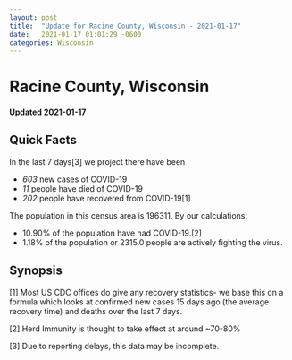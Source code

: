 ```yaml
---
layout: post
title:  "Update for Racine County, Wisconsin - 2021-01-17"
date:   2021-01-17 01:01:29 -0600
categories: Wisconsin
---
```


# Racine County, Wisconsin
#### Updated 2021-01-17

## Quick Facts

In the last 7 days[3] we project there have been
- *603* new cases of COVID-19
- *11* people have died of COVID-19
- *202* people have recovered from COVID-19[1]

The population in this census area is 196311. By our calculations:
- 10.90% of the population have had COVID-19.[2]
- 1.18% of the population or 2315.0 people are actively fighting the virus.

## Synopsis




[1] Most US CDC offices do give any recovery statistics- we base this on a formula which looks at confirmed new cases
15 days ago (the average recovery time) and deaths over the last 7 days.

[2] Herd Immunity is thought to take effect at around ~70-80%

[3] Due to reporting delays, this data may be incomplete.
 
    